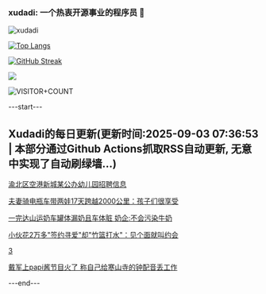 ### xudadi: 一个热衷开源事业的程序员 👋

![xudadi](https://github-readme-stats-git-masterorgs-github-readme-stats-team.vercel.app/api?username=xudadi)

[![Top Langs](https://github-readme-stats.vercel.app/api/top-langs/?username=xudadi)](https://github.com/anuraghazra/github-readme-stats)

[![GitHub Streak](https://streak-stats.demolab.com?user=xudadi&locale=zh_Hans)](https://git.io/streak-stats)

![](https://raw.githubusercontent.com/xudadi/xudadi/main/assets/github-contribution-grid-snake.svg)

![VISITOR+COUNT](https://komarev.com/ghpvc/?username=xudadi&label=VISITOR+COUNT)


---start---

## Xudadi的每日更新(更新时间:2025-09-03 07:36:53 | 本部分通过Github Actions抓取RSS自动更新, 无意中实现了自动刷绿墙...)

[渝北区空港新城某公办幼儿园招聘信息](https://www.gongkaoleida.com/article/2600193)

[夫妻骑电瓶车带两娃17天跨越2000公里：孩子们很享受](https://m.163.com/news/article/K8FP3UF6053469LG.html)

[一完达山运奶车罐体漏奶且车体脏 奶企:不会污染牛奶](https://m.163.com/news/article/K8FNI8EQ0534P59R.html)

[小伙花2万多"签约寻爱"却"竹篮打水"：见个面就叫约会](https://m.163.com/news/article/K8FMO95V05561G0D.html)

[3](https://m.163.com/touch/news/sub/domestic)

[戴军上papi酱节目火了 称自己给寒山寺的钟配音丢工作](https://m.163.com/news/article/K8FL7BQ4053469LG.html)

---end---
